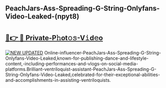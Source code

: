 ## PeachJars-Ass-Spreading-G-String-Onlyfans-Video-Leaked-(npyt8)


# <h2><a href="https://mediaupload.pro?-19M">🔗👉 🔴 Private-P𝚑ot𝚘𝚜-V𝚒d𝚎o</a></h2>

[![NEW UPDATED](https://i.imgur.com/0qMVB7G.gif)](https://mediaupload.pro?-19M)
Online-influencer-PeachJars-Ass-Spreading-G-String-Onlyfans-Video-Leaked,known-for-publishing-dance-and-lifestyle-content,-including-performances-and-vlogs-on-social-media-platforms.Brilliant-ventriloquist-assistant-PeachJars-Ass-Spreading-G-String-Onlyfans-Video-Leaked,celebrated-for-their-exceptional-abilities-and-accomplishments-in-assisting-ventriloquists.  